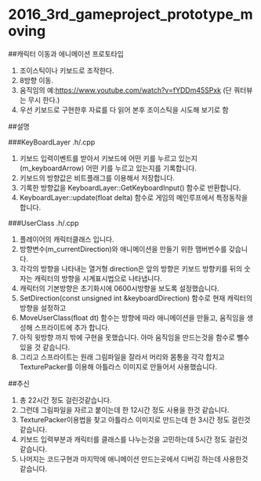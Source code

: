 ﻿# 2016_3rd_gameproject_prototype_moving

##캐릭터 이동과 에니메이션 프로토타입
1. 조이스틱이나 키보드로 조작한다.
2. 8방향 이동.
3. 움직임의 예:https://www.youtube.com/watch?v=fYDDm45SPxk (단 쿼터뷰는 무시 한다.)
4. 우선 키보드로 구현한후 자료를 다 읽어 본후 조이스틱을 시도해 보기로 함

##설명

###KeyBoardLayer .h/.cpp
1. 키보드 입력이벤트를 받아서 키보드에 어떤 키를 누르고 있는지(m_keyboardArrow) 어떤 키를 누르고 있는지를 기록합니다.
2. 키보드의 방향값은 비트플래그를 이용해서 저장합니다.
3. 기록한 방향값을 KeyboardLayer::GetKeyboardInput() 함수로 반환합니다.
4. KeyboardLayer::update(float delta) 함수로 게임의 메인루프에서 특정동작을 합니다.

###UserClass .h/.cpp
1. 플레이어의 캐릭터클래스 입니다.
2. 방향변수(m_currentDirection)와 애니메이션을 만들기 위한 맴버번수를 갖습니다.
3. 각각의 방향을 나타내는 열거형 direction은 앞의 방향은 키보드 방향키를 뒤의 숫자는 캐릭터의 방향을 시계표시법으로 나타냅니다.
4. 캐릭터의 기본방향은 초기화시에 0600시방향을 보도록 설정했습니다.
5. SetDirection(const unsigned int &keyboardDirection) 함수로 현재 캐릭터의 방향을 설정하고
6. MoveUserClass(float dt) 함수는 방향에 따라 애니메이션을 만들고, 움직임을 생성해 스프라이트에 추가 합니다.
7. 아직 윗방향 까지 밖에 구현을 못했습니다. 아마 움직임을 만드는것을 함수로 뺄수 있을 것 같습니다.
8. 그리고 스프라이트는 원래 그림파일을 잘라서 머리와 몸통을 각각 합치고 TexturePacker를 이용해 아틀라스 이미지로 만들어서 사용했습니다.

##추신
1. 총 22시간 정도 걸린것같습니다.
2. 그런데 그림파일을 자르고 붙이는데 한 12시간 정도 사용을 한것 같습니다.
3. TexturePacker이용법을 찾고 아틀라스 이미지로 만드는데 한 3시간 정도 걸린것 같습니다.
4. 키보드 입력부분과 캐릭터를 클래스를 나누는것을 고민하는데 5시간 정도 걸린것 같습니다.
5. 나머지는 코드구현과 마지막에 애니메이션 만드는곳에서 디버깅 하는데 사용한것 같습니다.